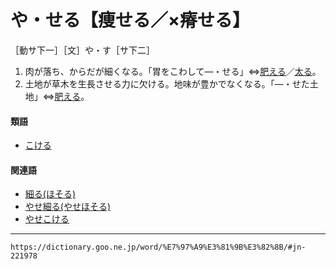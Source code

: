 # や・せる【痩せる／×瘠せる】

［動サ下一］［文］や・す［サ下二］
1. 肉が落ち、からだが細くなる。「胃をこわして―・せる」⇔[肥える](https://dictionary.goo.ne.jp/word/%E8%82%A5%E3%81%88%E3%82%8B/#jn-75732)／[太る](https://dictionary.goo.ne.jp/word/%E5%A4%AA%E3%82%8B/#jn-194179)。
2. 土地が草木を生長させる力に欠ける。地味が豊かでなくなる。「―・せた土地」⇔[肥える](https://dictionary.goo.ne.jp/word/%E8%82%A5%E3%81%88%E3%82%8B/#jn-75732)。
    

#### 類語

-   [こける](https://dictionary.goo.ne.jp/word/%E7%97%A9%E3%81%91%E3%82%8B/#jn-77762)

#### 関連語

-   [細る(ほそる)](https://dictionary.goo.ne.jp/word/%E7%B4%B0%E3%82%8B/#jn-204261)
-   [やせ細る(やせほそる)](https://dictionary.goo.ne.jp/word/%E7%97%A9%E3%81%9B%E7%B4%B0%E3%82%8B/#jn-221972)
-   [やせこける](https://dictionary.goo.ne.jp/word/%E7%97%A9%E3%81%9B%E3%81%93%E3%81%91%E3%82%8B/#jn-221959)

---
`https://dictionary.goo.ne.jp/word/%E7%97%A9%E3%81%9B%E3%82%8B/#jn-221978`